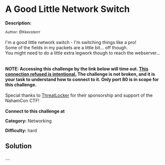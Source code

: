 # A Good Little Network Switch

**Description:**

<small>Author: @Kkevsterrr</small><br><br>I'm a good little network switch - I'm switching things like a pro!<br> Some of the fields in my packets are a little bit... off though. <br> You might need to do a little extra legwork though to reach the webserver...<br> <br><br> <b>NOTE: Accessing this challenge by the link below will time out. <u>This connection refused is intentional.</u> The challenge is not broken, and it is your task to understand how to connect to it. Only port 80 is in scope for this challenge.</b> <br><br> Special thanks to <a href="https://www.threatlocker.com/">ThreatLocker</a> for their sponsorship and support of the NahamCon CTF! <br><br> <b>Connect to this challenge at </b>


**Category:** Networking

**Difficulty:** hard

## Solution

....
